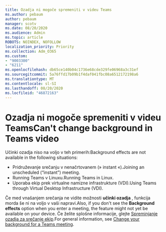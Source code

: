 ```yaml
---
title: Ozadja ni mogoče spremeniti v videu Teams
ms.author: pebaum
author: pebaum
manager: scotv
ms.date: 08/20/2020
ms.audience: Admin
ms.topic: article
ROBOTS: NOINDEX, NOFOLLOW
localization_priority: Priority
ms.collection: Adm_O365
ms.custom:
- "9003300"
- "6211"
ms.openlocfilehash: db65ce140b04c1736e68cde329fe06968a3c31ef
ms.sourcegitcommit: 5a76ffd17b09b1f4daf041fbc08a6512172198a6
ms.translationtype: MT
ms.contentlocale: sl-SI
ms.lasthandoff: 08/20/2020
ms.locfileid: "46872163"
---
```

# <a name="cant-change-background-in-teams-video"></a><span data-ttu-id="6e9db-102">Ozadja ni mogoče spremeniti v videu Teams</span><span class="sxs-lookup"><span data-stu-id="6e9db-102">Can't change background in Teams video</span></span>

<span data-ttu-id="6e9db-103">Učinki ozadja niso na voljo v teh primerih:</span><span class="sxs-lookup"><span data-stu-id="6e9db-103">Background effects are not available in the following situations:</span></span>

- <span data-ttu-id="6e9db-104">Pridruževanje srečanju v nenačrtovanem (» instant «).</span><span class="sxs-lookup"><span data-stu-id="6e9db-104">Joining an unscheduled (“instant”) meeting.</span></span>
- <span data-ttu-id="6e9db-105">Running Teams v Linuxu.</span><span class="sxs-lookup"><span data-stu-id="6e9db-105">Running Teams in Linux.</span></span>
- <span data-ttu-id="6e9db-106">Uporaba ekip prek virtualne namizne infrastrukture (VDI).</span><span class="sxs-lookup"><span data-stu-id="6e9db-106">Using Teams through Virtual Desktop Infrastructure (VDI).</span></span>

<span data-ttu-id="6e9db-107">Če med vnašanjem srečanja ne vidite možnosti **učinki ozadja** , funkcija morda še ni na voljo v vaši napravi.</span><span class="sxs-lookup"><span data-stu-id="6e9db-107">Also, if you don't see the **Background effects** option when you enter a meeting, the feature might not yet be available on your device.</span></span> <span data-ttu-id="6e9db-108">Če želite splošne informacije, glejte [Spreminjanje ozadja za srečanje ekip](https://support.microsoft.com/office/change-your-background-for-a-teams-meeting-f77a2381-443a-499d-825e-509a140f4780).</span><span class="sxs-lookup"><span data-stu-id="6e9db-108">For general information, see [Change your background for a Teams meeting](https://support.microsoft.com/office/change-your-background-for-a-teams-meeting-f77a2381-443a-499d-825e-509a140f4780).</span></span>